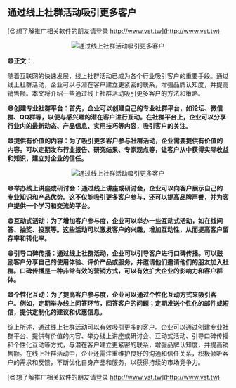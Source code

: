 ## **通过线上社群活动吸引更多客户**

[😍想了解推广相关软件的朋友请登录 http://www.vst.tw](http://www.vst.tw)

 <center><img src="https://vst.tw/MP4/tuiguang/png/3.png" alt="通过线上社群活动吸引更多客户"></center>

**😄正文：**

随着互联网的快速发展，线上社群活动已成为各个行业吸引客户的重要手段。通过线上社群活动，企业可以与潜在客户建立更紧密的联系，增强品牌认知度，并提高销售额。本文将介绍一些通过线上社群活动吸引更多客户的方法和策略。

**😄创建专业社群平台：首先，企业可以创建自己的专业社群平台，如论坛、微信群、QQ群等，以便与感兴趣的潜在客户进行互动。在社群平台上，企业可以分享行业内的最新动态、产品信息、实用技巧等内容，吸引客户的关注。**

**😄提供有价值的内容：为了吸引更多客户参与社群活动，企业需要提供有价值的内容。可以定期发布行业报告、研究结果、专家观点等，让客户从中获得实际收益和知识，建立对企业的信任。**

 <center><img src="https://vst.tw/MP4/tuiguang/png/1.png" alt="通过线上社群活动吸引更多客户"></center>

**😄举办线上讲座或研讨会：通过线上讲座或研讨会，企业可以向客户展示自己的专业知识和产品优势。这不仅能吸引更多客户参与，还可以提高品牌声誉，并为客户提供一个学习和交流的平台。**

**😄互动式活动：为了增加客户参与度，企业可以举办一些互动式活动，如在线问答、抽奖、投票等。这些活动可以激发客户的兴趣，增加互动性，从而提高客户留存率和转化率。**

**😄引导口碑传播：通过线上社群活动，企业可以引导客户进行口碑传播。可以鼓励客户分享自己的使用体验、评价产品或服务，并邀请他们邀请他们的朋友加入社群。口碑传播是一种非常有效的营销方式，可以有效扩大企业的影响力和客户群体。**

**😄个性化互动：为了提高客户参与度，企业可以通过个性化互动方式来吸引客户。例如，定期举办线上问答环节，回答客户的问题；定期发送个性化的邮件或短信，提供定制化的建议和优惠信息。**

综上所述，通过线上社群活动可以有效吸引更多的客户。企业可以通过创建专业社群平台、提供有价值的内容、举办线上讲座或研讨会、互动式活动、引导口碑传播和个性化互动等方式，与潜在客户建立更紧密的联系，增强品牌认知度，并提高销售额。在线上社群活动中，企业还需注重维护良好的沟通和信任关系，积极倾听客户的需求和反馈，不断优化自身产品和服务，以获得持续的市场竞争力。

[😍想了解推广相关软件的朋友请登录 http://www.vst.tw](http://www.vst.tw)



